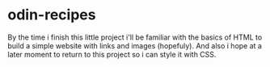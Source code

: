 # odin-recipes
By the time i finish this little project i'll be familiar with the basics of HTML to build a simple website  with links and images (hopefuly). And also i hope at a later moment to return to this project so i can style it with CSS.